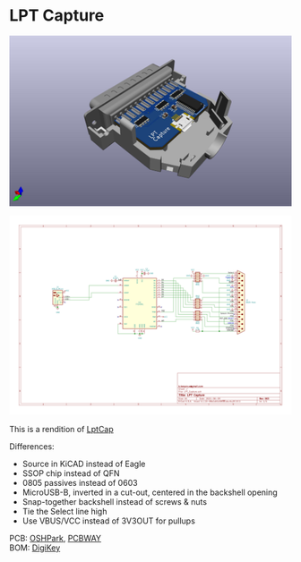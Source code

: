 # LPT Capture

![](LPT_Capture.jpg)

![](LPT_Capture.svg)

This is a rendition of [LptCap](https://www-user.tu-chemnitz.de/~heha/basteln/PC/LptCap/index.en.htm)

Differences:  
* Source in KiCAD instead of Eagle
* SSOP chip instead of QFN
* 0805 passives instead of 0603
* MicroUSB-B, inverted in a cut-out, centered in the backshell opening
* Snap-together backshell instead of screws & nuts
* Tie the Select line high
* Use VBUS/VCC instead of 3V3OUT for pullups

PCB: [OSHPark](https://oshpark.com/shared_projects/Gq6lJ6nK), [PCBWAY](https://www.pcbway.com/project/shareproject/LPT_Capture.html)  
BOM: [DigiKey](https://www.digikey.com/short/nmbpnppv)
